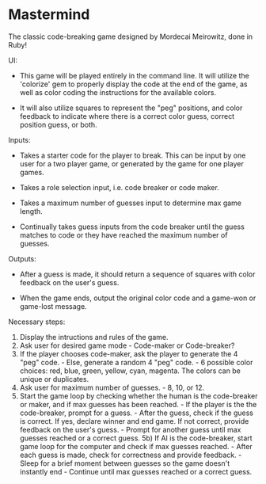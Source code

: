 # Mastermind
The classic code-breaking game designed by Mordecai Meirowitz, done in Ruby!

UI:
  - This game will be played entirely in the command line. It will utilize
    the 'colorize' gem to properly display the code at the end of the game,
    as well as color coding the instructions for the available colors.

  - It will also utilize squares to represent the "peg" positions, and color feedback
    to indicate where there is a correct color guess, correct position guess, or both.

Inputs:
  - Takes a starter code for the player to break. This can be input by one user for a two
    player game, or generated by the game for one player games.
  
  - Takes a role selection input, i.e. code breaker or code maker.

  - Takes a maximum number of guesses input to determine max game length.

  - Continually takes guess inputs from the code breaker until the guess matches to code or
    they have reached the maximum number of guesses.

Outputs:
  - After a guess is made, it should return a sequence of squares with color feedback on the user's
    guess.

  - When the game ends, output the original color code and a game-won or game-lost message.

Necessary steps:
  1) Display the intructions and rules of the game.
  2) Ask user for desired game mode
    - Code-maker or Code-breaker?
  3) If the player chooses code-maker, ask the player to generate the 4 "peg" code.
    - Else, generate a random 4 "peg" code.
    - 6 possible color choices: red, blue, green, yellow, cyan, magenta. The colors can be unique or duplicates.
  4) Ask user for maximum number of guesses.
    - 8, 10, or 12.
  5) Start the game loop by checking whether the human is the code-breaker or maker, and if max guesses has been reached.
    - If the player is the the code-breaker, prompt for a guess.
    - After the guess, check if the guess is correct. If yes, declare winner and end game.
      If not correct, provide feedback on the user's guess. 
    - Prompt for another guess until max guesses reached or a correct guess.
  5b) If AI is the code-breaker, start game loop for the computer and check if max guesses reached.
    - After each guess is made, check for correctness and provide feedback.
    - Sleep for a brief moment between guesses so the game doesn't instantly end
    - Continue until max guesses reached or a correct guess.

